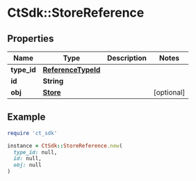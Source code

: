 # CtSdk::StoreReference

## Properties

| Name | Type | Description | Notes |
| ---- | ---- | ----------- | ----- |
| **type_id** | [**ReferenceTypeId**](ReferenceTypeId.md) |  |  |
| **id** | **String** |  |  |
| **obj** | [**Store**](Store.md) |  | [optional] |

## Example

```ruby
require 'ct_sdk'

instance = CtSdk::StoreReference.new(
  type_id: null,
  id: null,
  obj: null
)
```

